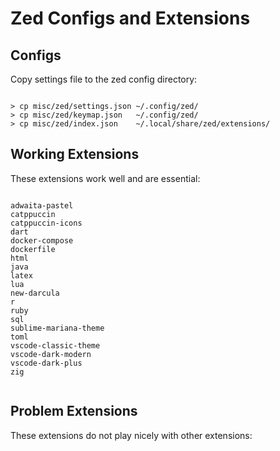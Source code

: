 
# Zed Configs and Extensions





## Configs

Copy settings file to the zed config directory:

```

> cp misc/zed/settings.json ~/.config/zed/
> cp misc/zed/keymap.json   ~/.config/zed/
> cp misc/zed/index.json    ~/.local/share/zed/extensions/

```





## Working Extensions

These extensions work well and are essential:

```

adwaita-pastel
catppuccin
catppuccin-icons
dart
docker-compose
dockerfile
html
java
latex
lua
new-darcula
r
ruby
sql
sublime-mariana-theme
toml
vscode-classic-theme
vscode-dark-modern
vscode-dark-plus
zig


```


## Problem Extensions

These extensions do not play nicely with other extensions:

```


```

